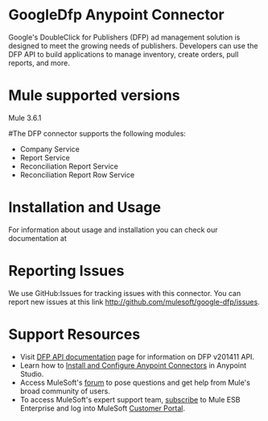 # GoogleDfp Anypoint Connector

Google's DoubleClick for Publishers (DFP) ad management solution is designed to meet the growing needs of publishers. Developers can use the DFP API to build applications to manage inventory, create orders, pull reports, and more.

# Mule supported versions
Mule 3.6.1

#The DFP connector supports the following modules:
* Company Service
* Report Service
* Reconciliation Report Service
* Reconciliation Report Row Service

# Installation and Usage

For information about usage and installation you can check our documentation at

# Reporting Issues

We use GitHub:Issues for tracking issues with this connector. You can report new issues at this link http://github.com/mulesoft/google-dfp/issues.

# Support Resources

* Visit [DFP API documentation](https://developers.google.com/doubleclick-publishers/docs/reference/v201411/ActivityGroupService) page for information on DFP v201411 API.
* Learn how to [Install and Configure Anypoint Connectors](http://www.mulesoft.org/documentation/display/current/Connectors+User+Guide) in Anypoint Studio.
* Access MuleSoft's [forum](http://forum.mulesoft.org/mulesoft) to pose questions and get help from Mule's broad community of users.
* To access MuleSoft's expert support team, [subscribe](http://www.mulesoft.com/support-and-services/mule-esb-support-license-subscription) to Mule ESB Enterprise and log into MuleSoft [Customer Portal](http://www.mulesoft.com/support-login). 
